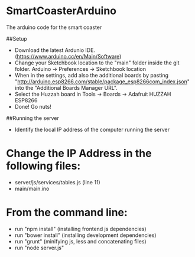 # SmartCoasterArduino
The arduino code for the smart coaster

##Setup
- Download the latest Ardunio IDE. (https://www.arduino.cc/en/Main/Software)
- Change your Sketchbook location to the "main" folder inside the git folder. Arduino -> Preferences -> Sketchbook location
- When in the settings, add also the additional boards by pasting "http://arduino.esp8266.com/stable/package_esp8266com_index.json" into the "Additional Boards Manager URL".
- Select the Huzzah board in Tools -> Boards -> Adafruit HUZZAH ESP8266
- Done! Go nuts!


##Running the server

- Identify the local IP address of the computer running the server
# Change the IP Address in the following files:
- server/js/services/tables.js (line 11)
- main/main.ino
# From the command line:
- run "npm install" (installing frontend js dependencies)
- run "bower install" (installing development dependencies)
- run "grunt" (minifying js, less and concatenating files)
- run "node server.js"
